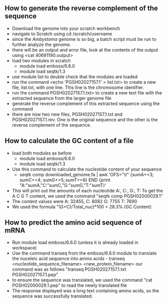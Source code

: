 ## How to generate the reverse complement of the sequence
- Download the genome into your scratch workbench
- navigate to Scratch using cd /scratch/username
- since the _Ambystoma_ genome is so big, a batch script must be run to further analyze the genome.
- there will be an output and error file, look at the contents of the output using <cat 40691190.output>
- load two modules in scratch 
    - module load emboss/6.6.0
    - module load seqtk/1.3
- use module list to double check that the modules are loaded
- run the command <echo 'PGSH02027157.1' > list.txt> to create a new file, list.txt, with one line. This line is the chromosome identifier.
- run the command <seqtk subseq GCA_002915635.3_AmbMex60DD_genomic.fna list.txt > PGSH02027157.1.txt> to create a new text file with the extracted sequence from the larger genome file
- generate the reverse complement of this extracted sequence using the command <revseq PGSH02027157.1.txt PGSH02027157.1.rev>
- there are now two new files, PGSH02027157.1.txt and PGSH02027157.1.rev. One is the original sequence and the other is the reverse complement of the sequence. 

## How to calculate the GC content of a file 
- load both modules as before
    - module load emboss/6.6.0
    - module load seqtk/1.3
- Use this command to calculate the nucleotide content of your sequence
    - seqtk comp downloaded_genome.fa | awk 'OFS="\t" {sumA+=$3; sumC+=$4; sumG+=$5; sumT+=$6} END {print "A:"sumA,"C:"sumC,"G:"sumG,"T:"sumT}'
- This will print out the amounts of each nucleotide A:, C:, G:, T:
To get  the A C G T content, we used the command "seqtk comp PGSH02000029.1"
- The content values were A: 32455, C: 8082 G: 7755 T: 7690
- We used the formula "(G+C)/Total_nuc)*100 = 28.3%  (GC Content)
## How to predict the amino acid sequence of mRNA 
- Run module load emboss/6.6.0 (unless it is already loaded in workspace)
- Use the command transeq from the emboss/6.6.0 module to translate the nuceleic acid sequence into amino acids
      - transeq <nucleotide_sequence_filename> <new_protein_filename>
      our command was as follows "transeq PGSH02027157.1.txt PGSH02027157.1.pep"
- to ensure the sequence was translated, we used the command "cat PGSH02000029.1.pep" to read the newly translated file
- The response displayed was a long text containing amino acids, so the sequence was successfully translated. 
